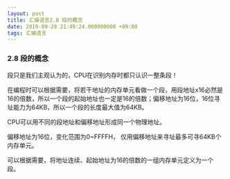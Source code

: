 ```yaml
---
layout: post
title: 汇编语言2.8 段的概念
date: 2019-09-28 21:49:24.000000000 +09:00
tags: 汇编语言
---
```

### 2.8 段的概念

段只是我们主观认为的，CPU在识别内存时都只认识一整条段！

在编程时可以根据需要，将若干地址的内存单元看做一个段，用段地址x16必然是16的倍数，所以一个段的起始地址也一定是16的倍数；偏移地址为16位，16位寻址能力为64KB，所以一个段的长度最大值为64KB。

CPU可以用不同的段地址和偏移地址形成同一个物理地址。

偏移地址为16位，变化范围为0~FFFFH， 仅用偏移地址来寻址最多可寻64KB个内存单元。

可以根据需要，将地址连续、起始地址为16的倍数的一组内存单元定义为一个段。


